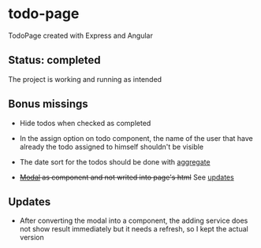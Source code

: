 # todo-page
TodoPage created with Express and Angular

## Status: completed
The project is working and running as intended

## Bonus missings
- Hide todos when checked as completed

- In the assign option on todo component, the name of the user that have already the todo assigned to himself shouldn't be visible

- The date sort for the todos should be done with [aggregate](https://www.mongodb.com/docs/manual/aggregation/)

- ~~[Modal](https://ng-bootstrap.github.io/#/components/modal/examples) as component and not writed into page's html~~ See [updates](https://github.com/wickedfluke/todo-page/tree/main?tab=readme-ov-file#updates)

## Updates

- After converting the modal into a component, the adding service does not show result immediately but it needs a refresh, so I kept the actual version 
